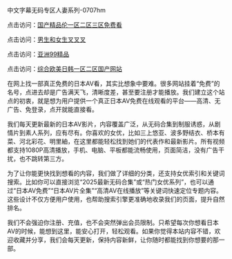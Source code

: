 中文字幕无码专区人妻系列-0707hm


点击访问：<a href="https://bsdf-5f5.pages.dev/">国产精品伦一区二区三区免费看</a>

点击访问：<a href="https://cfad.pages.dev/">男生和女生叉叉叉</a>

点击访问：<a href="https://gfd-5xg.pages.dev/">亚洲99精品</a>

点击访问：<a href="https://fdhf-454.pages.dev/">综合欧美日韩一区二区国产网站</a>


在网上找一部真正免费的日本AV看，其实比想象中要难。很多网站挂着“免费”的名号，点进去却是广告满天飞，清晰度差，甚至要注册才能播放。我们建立这个站点的初衷，就是想为用户提供一个真正日本AV免费在线观看的平台——高清、无广告、免登录，点开就能直接看。

我们每天更新最新的日本AV影片，内容覆盖广泛，从无码合集到制服诱惑，从剧情片到素人系列，应有尽有。你喜欢的女优，比如三上悠亚、波多野结衣、桥本有菜、河北彩花、明里紬，在这里都能轻松找到她们的代表作和最新影片。所有视频都支持1080P高清播放，手机、电脑、平板都能流畅使用，页面简洁，没有广告干扰，也不跳转第三方。

为了让你能更快找到想看的内容，我们做了详细的分类，还支持女优索引和关键词搜索。比如你可以直接浏览“2025最新无码合集”或“热门女优系列”，也可以通过“日本AV免费”“日本AV片全集”“高清AV在线播放”等关键词快速定位专题内容。这些设计不仅方便用户使用，也帮助搜索引擎更准确地收录我们的页面，提升自然排名。

我们不会强迫你注册、充值，也不会突然弹出会员限制。只希望每次你想看日本AV的时候，能想到这里，能安心打开，轻松观看。如果你觉得本站内容不错，欢迎收藏并分享，我们会每天更新，保持内容新鲜，让你随时都能找到你想要的那一部。




<span style="display:none;">[Canonical link](https://github.com/uu54351/54540 ）</span>
